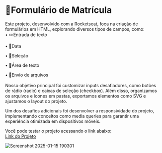 <h1>📝Formulário de Matrícula</h1>
<p>Este projeto, desenvolvido com a Rocketseat, foca na criação de formulários em HTML, explorando diversos tipos de campos, como:<br>
 • ✏️Entrada de texto

• 📅Data

• 🔽Seleção

• 📝Área de texto

• 📂Envio de arquivos <br> <br>
Nosso objetivo principal foi customizar inputs desafiadores, como botões de rádio (radio) e caixas de seleção (checkbox). Além disso, organizamos os arquivos e ícones em pastas, exportamos elementos como SVG e ajustamos o layout do projeto.

Um dos desafios adicionais foi desenvolver a responsividade do projeto, implementando conceitos como media queries para garantir uma experiência otimizada em dispositivos móveis.
</p>
<p>Você pode testar o projeto acessando o link abaixo:<br> <a href="https://form-matricula-grid2109.netlify.app/" target="_blank" rel="noopener noreferrer">Link do Projeto</a></p>

![Screenshot 2025-01-15 190301](https://github.com/user-attachments/assets/68dc7034-0ab9-45f9-8e93-80af6ad122ca)

